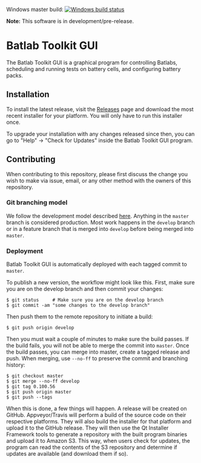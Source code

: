 Windows master build: [![Windows build status](https://ci.appveyor.com/api/projects/status/jptep5c7wytewcx2/branch/master?svg=true)](https://ci.appveyor.com/project/lexcelon/batlab-toolkit-gui/branch/master)

**Note:** This software is in development/pre-release.

# Batlab Toolkit GUI

The Batlab Toolkit GUI is a graphical program for controlling Batlabs, scheduling and running tests on battery cells, and configuring battery packs.

## Installation

To install the latest release, visit the [Releases](https://github.com/Lexcelon/batlab-toolkit-gui/releases) page and download the most recent installer for your platform. You will only have to run this installer once.

To upgrade your installation with any changes released since then, you can go to "Help" -> "Check for Updates" inside the Batlab Toolkit GUI program.

## Contributing

When contributing to this repository, please first discuss the change you wish to make via issue, email, or any other method with the owners of this repository.

### Git branching model

We follow the development model described [here](http://nvie.com/posts/a-successful-git-branching-model/). Anything in the ``master`` branch is considered production. Most work happens in the ``develop`` branch or in a feature branch that is merged into ``develop`` before being merged into ``master``.

### Deployment

Batlab Toolkit GUI is automatically deployed with each tagged commit to ``master``.

To publish a new version, the workflow might look like this. First, make sure you are on the develop branch and then commit your changes:

    $ git status     # Make sure you are on the develop branch
    $ git commit -am "some changes to the develop branch"

Then push them to the remote repository to initiate a build:

    $ git push origin develop

Then you must wait a couple of minutes to make sure the build passes. If the build fails, you will not be able to merge the commit into ``master``. Once the build passes, you can merge into master, create a tagged release and push. When merging, use ``--no-ff`` to preserve the commit and branching history:

    $ git checkout master
    $ git merge --no-ff develop
    $ git tag 0.100.56
    $ git push origin master
    $ git push --tags

When this is done, a few things will happen. A release will be created on GitHub. Appveyor/Travis will perform a build of the source code on their respective platforms. They will also build the installer for that platform and upload it to the GitHub release. They will then use the Qt Installer Framework tools to generate a repository with the built program binaries and upload it to Amazon S3. This way, when users check for updates, the program can read the contents of the S3 repository and determine if updates are available (and download them if so).